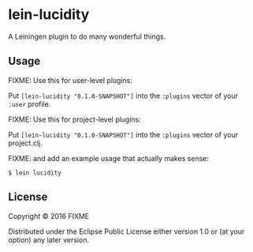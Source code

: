 # lein-lucidity

A Leiningen plugin to do many wonderful things.

## Usage

FIXME: Use this for user-level plugins:

Put `[lein-lucidity "0.1.0-SNAPSHOT"]` into the `:plugins` vector of your `:user`
profile.

FIXME: Use this for project-level plugins:

Put `[lein-lucidity "0.1.0-SNAPSHOT"]` into the `:plugins` vector of your project.clj.

FIXME: and add an example usage that actually makes sense:

    $ lein lucidity

## License

Copyright © 2016 FIXME

Distributed under the Eclipse Public License either version 1.0 or (at
your option) any later version.
